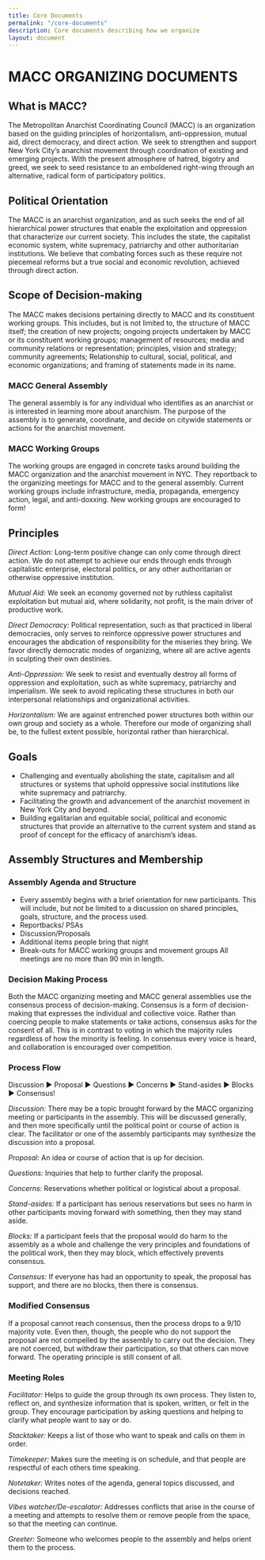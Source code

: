 ```yaml
---
title: Core Documents
permalink: "/core-documents"
description: Core documents describing how we organize
layout: document
---
```


# MACC ORGANIZING DOCUMENTS

## What is MACC?

The Metropolitan Anarchist Coordinating Council (MACC) is an organization based on the guiding principles of horizontalism, anti-oppression, mutual aid, direct democracy, and direct action. We seek to strengthen and support New York City’s anarchist movement through coordination of existing and emerging projects. With the present atmosphere of hatred, bigotry and greed, we seek to seed resistance to an emboldened right-wing through an alternative, radical form of participatory politics.

## Political Orientation

The MACC is an anarchist organization, and as such seeks the end of all hierarchical power structures that enable the exploitation and oppression that characterize our current society. This includes the state, the capitalist economic system, white supremacy, patriarchy and other authoritarian institutions. We believe that combating forces such as these require not piecemeal reforms but a true social and economic revolution, achieved through direct action.

## Scope of Decision-making

The MACC makes decisions pertaining directly to MACC and its constituent working groups. This includes, but is not limited to, the structure of MACC itself; the creation of new projects; ongoing projects undertaken by MACC or its constituent working groups; management of resources; media and community relations or representation; principles, vision and strategy; community agreements; Relationship to cultural, social, political, and economic organizations; and framing of statements made in its name.

### MACC General Assembly

The general assembly is for any individual who identifies as an anarchist or is interested in learning more about anarchism. The purpose of the assembly is to generate, coordinate, and decide on citywide statements or actions for the anarchist movement.

### MACC Working Groups

The working groups are engaged in concrete tasks around building the MACC organization and the anarchist movement in NYC. They reportback to the organizing meetings for MACC and to the general assembly. Current working groups include infrastructure, media, propaganda, emergency action, legal, and anti-doxxing. New working groups are encouraged to form!

## Principles

*Direct Action:* Long-term positive change can only come through direct action. We do not attempt to achieve our ends through ends through capitalistic enterprise, electoral politics, or any other authoritarian or otherwise oppressive institution.

*Mutual Aid:* We seek an economy governed not by ruthless capitalist exploitation but mutual aid, where solidarity, not profit, is the main driver of productive work.

*Direct Democracy:* Political representation, such as that practiced in liberal democracies, only serves to reinforce oppressive power structures and encourages the abdication of responsibility for the miseries they bring. We favor directly democratic modes of organizing, where all are active agents in sculpting their own destinies.

*Anti-Oppression:* We seek to resist and eventually destroy all forms of oppression and exploitation, such as white supremacy, patriarchy and imperialism. We seek to avoid replicating these structures in both our interpersonal relationships and organizational activities.

*Horizontalism:* We are against entrenched power structures both within our own group and society as a whole. Therefore our mode of organizing shall be, to the fullest extent possible, horizontal rather than hierarchical.

## Goals
* Challenging and eventually abolishing the state, capitalism and all structures or systems that uphold oppressive social institutions like white supremacy and patriarchy.
* Facilitating the growth and advancement of the anarchist movement in New York City and beyond.
* Building egalitarian and equitable social, political and economic structures that provide an alternative to the current system and stand as proof of concept for the efficacy of anarchism’s ideas.

## Assembly Structures and Membership

### Assembly Agenda and Structure
* Every assembly begins with a brief orientation for new participants. This will include, but not be limited to a discussion on shared principles, goals, structure, and the process used.
* Reportbacks/ PSAs
* Discussion/Proposals
* Additional items people bring that night
* Break-outs for MACC working groups and movement groups All meetings are no more than 90 min in length.

### Decision Making Process

Both the MACC organizing meeting and MACC general assemblies use the consensus process of decision-making. Consensus is a form of decision-making that expresses the individual and collective voice. Rather than coercing people to make statements or take actions, consensus asks for the consent of all. This is in contrast to voting in which the majority rules regardless of how the minority is feeling. In consensus every voice is heard, and collaboration is encouraged over competition.

### Process Flow
Discussion ▶ Proposal ▶ Questions ▶ Concerns ▶ Stand-asides ▶ Blocks ▶ Consensus!

*Discussion:* There may be a topic brought forward by the MACC organizing meeting or
participants in the assembly. This will be discussed generally, and then more specifically until the political point or course of action is clear. The facilitator or one of the assembly participants may synthesize the discussion into a proposal.

*Proposal:* An idea or course of action that is up for decision.

*Questions:* Inquiries that help to further clarify the proposal.

*Concerns:* Reservations whether political or logistical about a proposal.

*Stand-asides:* If a participant has serious reservations but sees no harm in other participants moving forward with something, then they may stand aside.

*Blocks:* If a participant feels that the proposal would do harm to the assembly as a whole and challenge the very principles and foundations of the political work, then they may block, which effectively prevents consensus.

*Consensus:* If everyone has had an opportunity to speak, the proposal has support, and there are no blocks, then there is consensus.

### Modified Consensus

If a proposal cannot reach consensus, then the process drops to a 9/10 majority vote. Even then, though, the people who do not support the proposal are not compelled by the assembly to carry out the decision. They are not coerced, but withdraw their participation, so that others can move forward. The operating principle is still consent of all.

### Meeting Roles

*Facilitator:* Helps to guide the group through its own process. They listen to, reflect on, and synthesize information that is spoken, written, or felt in the group. They encourage participation by asking questions and helping to clarify what people want to say or do.

*Stacktaker:* Keeps a list of those who want to speak and calls on them in order.

*Timekeeper:* Makes sure the meeting is on schedule, and that people are respectful of each others time speaking.

*Notetaker:* Writes notes of the agenda, general topics discussed, and decisions reached.

*Vibes watcher/De-escalator:* Addresses conflicts that arise in the course of a meeting and attempts to resolve them or remove people from the space, so that the meeting can continue.

*Greeter:* Someone who welcomes people to the assembly and helps orient them to the process.
